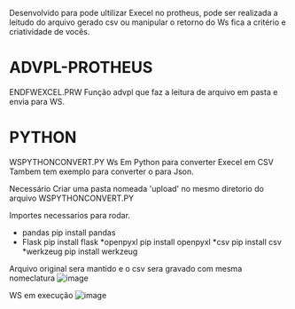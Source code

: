Desenvolvido para pode ultilizar Execel no protheus, pode ser realizada a leitudo do arquivo gerado csv
ou manipular o retorno do Ws fica a critério e criatividade de vocês.



# ADVPL-PROTHEUS
ENDFWEXCEL.PRW
Função advpl que faz a leitura de arquivo em pasta e  envia para WS.

# PYTHON
WSPYTHONCONVERT.PY
Ws Em Python para converter Execel em CSV 
Tambem tem exemplo para converter o para Json.

Necessário Criar uma pasta nomeada 'upload' no mesmo diretorio do arquivo WSPYTHONCONVERT.PY


Importes necessarios para rodar.
* pandas
pip install pandas
* Flask
pip install flask
*openpyxl
pip install openpyxl
*csv
pip install csv
*werkzeug
pip install werkzeug

Arquivo original sera mantido e o csv sera gravado com mesma nomeclatura
![image](https://user-images.githubusercontent.com/15915765/131142814-634ec82c-83a1-43c2-8c2e-016a02af870f.png)

WS em execução 
![image](https://user-images.githubusercontent.com/15915765/131142962-7cc6b654-f90d-439f-a82a-4fb4c17873ad.png)



